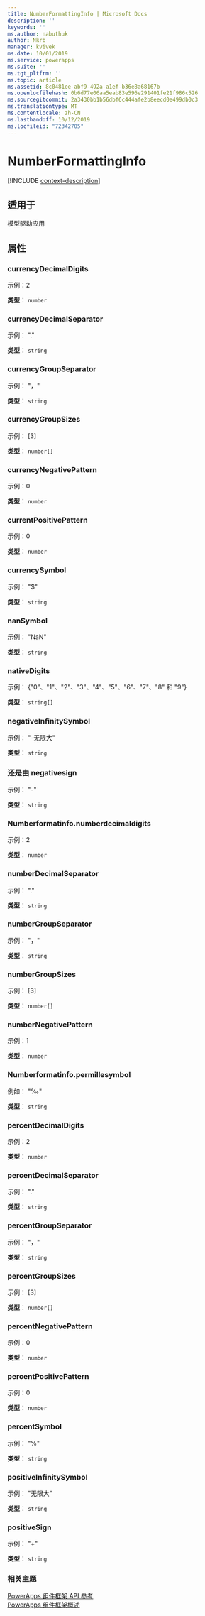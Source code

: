 ```yaml
---
title: NumberFormattingInfo | Microsoft Docs
description: ''
keywords: ''
ms.author: nabuthuk
author: Nkrb
manager: kvivek
ms.date: 10/01/2019
ms.service: powerapps
ms.suite: ''
ms.tgt_pltfrm: ''
ms.topic: article
ms.assetid: 8c0481ee-abf9-492a-a1ef-b36e8a68167b
ms.openlocfilehash: 0b6d77e06aa5eab83e596e291401fe21f986c526
ms.sourcegitcommit: 2a3430bb1b56dbf6c444afe2b8eecd0e499db0c3
ms.translationtype: MT
ms.contentlocale: zh-CN
ms.lasthandoff: 10/12/2019
ms.locfileid: "72342705"
---
```

# <a name="numberformattinginfo"></a>NumberFormattingInfo

[!INCLUDE [context-description](includes/numberformattinginfo-description.md)]

## <a name="available-for"></a>适用于 

模型驱动应用

## <a name="properties"></a>属性

### <a name="currencydecimaldigits"></a>currencyDecimalDigits

 示例：2

**类型**： `number`

### <a name="currencydecimalseparator"></a>currencyDecimalSeparator

示例： "."

**类型**： `string`

### <a name="currencygroupseparator"></a>currencyGroupSeparator

示例： "，"

**类型**： `string`

### <a name="currencygroupsizes"></a>currencyGroupSizes

示例： [3]

**类型**： `number[]`

### <a name="currencynegativepattern"></a>currencyNegativePattern

示例：0

**类型**： `number`

### <a name="currentpositivepattern"></a>currentPositivePattern

示例：0

**类型**： `number`

### <a name="currencysymbol"></a>currencySymbol

示例： "$"

**类型**： `string`

### <a name="nansymbol"></a>nanSymbol

示例： "NaN"

**类型**： `string`

### <a name="nativedigits"></a>nativeDigits

示例： {"0"、"1"、"2"、"3"、"4"、"5"、"6"、"7"、"8" 和 "9"}

**类型**： `string[]`

### <a name="negativeinfinitysymbol"></a>negativeInfinitySymbol

示例： "-无限大"

**类型**： `string`

### <a name="negativesign"></a>还是由 negativesign

示例： "-"

**类型**： `string`

### <a name="numberdecimaldigits"></a>Numberformatinfo.numberdecimaldigits

示例：2

**类型**： `number`

### <a name="numberdecimalseparator"></a>numberDecimalSeparator

示例： "."

**类型**： `string`

### <a name="numbergroupseparator"></a>numberGroupSeparator

示例： "，"

**类型**： `string`

### <a name="numbergroupsizes"></a>numberGroupSizes

示例： [3]

**类型**： `number[]`

### <a name="numbernegativepattern"></a>numberNegativePattern

示例：1

**类型**： `number`

### <a name="permillesymbol"></a>Numberformatinfo.permillesymbol

例如： "‰"

**类型**： `string`

### <a name="percentdecimaldigits"></a>percentDecimalDigits

示例：2

**类型**： `number`

### <a name="percentdecimalseparator"></a>percentDecimalSeparator

示例： "."

**类型**： `string`

### <a name="percentgroupseparator"></a>percentGroupSeparator

示例： "，"

**类型**： `string`

### <a name="percentgroupsizes"></a>percentGroupSizes

示例： [3]

**类型**： `number[]`

### <a name="percentnegativepattern"></a>percentNegativePattern

示例：0

**类型**： `number`

### <a name="percentpositivepattern"></a>percentPositivePattern

示例：0

**类型**： `number`

### <a name="percentsymbol"></a>percentSymbol

示例： "%"

**类型**： `string`

### <a name="positiveinfinitysymbol"></a>positiveInfinitySymbol

示例： "无限大"

**类型**： `string`

### <a name="positivesign"></a>positiveSign

示例： "+"

**类型**： `string`


### <a name="related-topics"></a>相关主题

[PowerApps 组件框架 API 参考](../reference/index.md)<br/>
[PowerApps 组件框架概述](../overview.md)